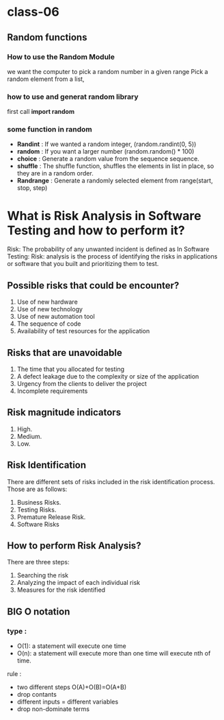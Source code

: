 # class-06
## Random functions
### How to use the Random Module
we want the computer to pick a random number in a given range Pick a random element from a list,

### how to use and generat random library
 first call **import random**
 
### some function in random 
* **Randint** : If we wanted a random integer, (random.randint(0, 5))
* **random** : If you want a larger number (random.random() * 100)
* **choice** : Generate a random value from the sequence sequence.
* **shuffle** : The shuffle function, shuffles the elements in list in place, so they are in a random order.
* **Randrange** : Generate a randomly selected element from range(start, stop, step)


# What is Risk Analysis in Software Testing and how to perform it?
Risk: The probability of any unwanted incident is defined as
In Software Testing:
Risk: analysis is the process of identifying the risks in applications or software that you built and prioritizing them to test.
## Possible risks that could be encounter?
1. Use of new hardware
2. Use of new technology
3. Use of new automation tool
4. The sequence of code
5. Availability of test resources for the application
## Risks that are unavoidable
1. The time that you allocated for testing
2. A defect leakage due to the complexity or size of the application
3. Urgency from the clients to deliver the project
4. Incomplete requirements
## Risk magnitude indicators
1. High.
2. Medium.
3. Low.
## Risk Identification
There are different sets of risks included in the risk identification process. Those are as follows:
1. Business Risks.
2. Testing Risks.
3. Premature Release Risk.
4. Software Risks

## How to perform Risk Analysis?
There are three steps:
1. Searching the risk
2. Analyzing the impact of each individual risk
3. Measures for the risk identified

## BIG O notation
### type : 
* O(1): a statement will execute one time
* O(n): a statement will execute more than one time will execute nth of time.

rule : 
* two different steps O(A)+O(B)=O(A+B)
* drop contants
* different inputs = different variables
* drop non-dominate terms
